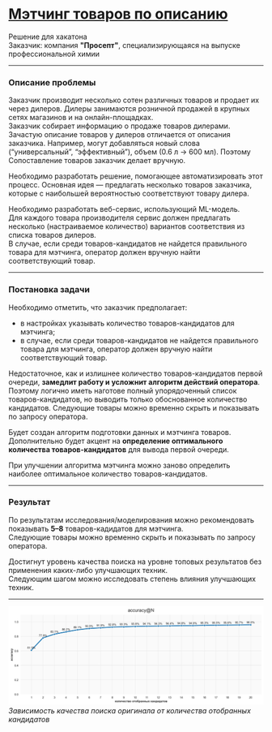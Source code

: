 # [Мэтчинг товаров по описанию](https://nbviewer.jupyter.org/github/Nanobelka/prosept_matching/blob/main/procept_github.ipynb)

Решение для хакатона  
Заказчик: компания **"Просепт"**, специализирующаяся на выпуске профессиональной химии

---

### Описание проблемы

Заказчик производит несколько сотен различных товаров и продает их через дилеров. Дилеры занимаются розничной продажей в крупных сетях магазинов и на онлайн-площадках.  
Заказчик собирает информацию о продаже товаров дилерами. Зачастую описание товаров у дилеров отличается от описания заказчика. Например, могут добавляться новый слова (“универсальный”, “эффективный”), объем (0.6 л -> 600 мл). Поэтому Сопоставление товаров заказчик делает вручную.

Необходимо разработать решение, помогающее автоматизировать этот процесс. Основная идея — предлагать несколько товаров заказчика, которые с наибольшей вероятностью соответствуют товару дилера.

Необходимо разработать веб-сервис, использующий ML-модель.  
Для каждого товара производителя сервис должен предлагать несколько (настраиваемое количество) вариантов соответствия из списка товаров дилеров.  
В случае, если среди товаров-кандидатов не найдется правильного товара для мэтчинга, оператор должен вручную найти соответствующий товар.

---

### Постановка задачи

Необходимо отметить, что заказчик предполагает:

- в настройках указывать количество товаров-кандидатов для мэтчинга;  
- в случае, если среди товаров-кандидатов не найдется правильного товара для мэтчинга, оператор должен вручную найти соответствующий товар.

Недостаточное, как и излишнее количество товаров-кандидатов первой очереди, **замедлит работу и усложнит алгоритм действий оператора**.  
Поэтому логично иметь наготове полный упорядоченный список товаров-кандидатов, но выводить только обоснованное количество кандидатов. Следующие товары можно временно скрыть и показывать по запросу оператора.

Будет создан алгоритм подготовки данных и мэтчинга товаров.  
Дополнительно будет акцент на **определение оптимального количества товаров-кандидатов** для вывода первой очереди.

При улучшении алгоритма мэтчинга можно заново определить наиболее оптимальное количество товаров-кандидатов.

---

### Результат

По результатам исследования/моделирования можно рекомендовать показывать **5–8** товаров-кадидатов для мэтчинга.  
Следующие товары можно временно скрыть и показывать по запросу оператора.

Достигнут уровень качества поиска на уровне топовых результатов без применения каких-либо улучшающих техник.  
Следующим шагом можно исследовать степень влияния улучшающих техник.


---

![Зависимость качества поиска оригинала от количества отобранных кандидатов](https://github.com/Nanobelka/prosept_matching/blob/main/images/accuracy%40N.png)
*Зависимость качества поиска оригинала от количества отобранных кандидатов*
